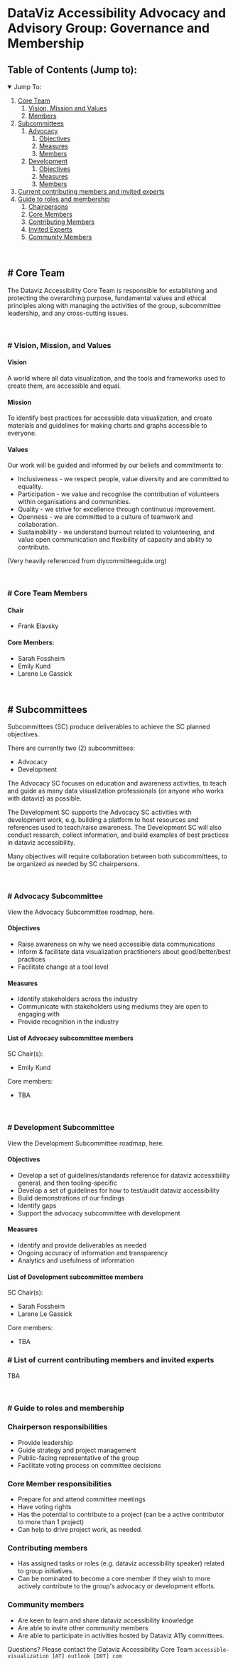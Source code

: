 # DataViz Accessibility Advocacy and Advisory Group: Governance and Membership

## Table of Contents (Jump to):

<details open="open">
  <summary>Jump To:</summary>
  <ol>
    <li>
      <a href="#core-team">Core Team</a>
      <ol>
        <li><a href="#core-team-vision-mission-and-values">Vision, Mission and Values</li>
        <li><a href="#core-team-members">Members</li>
      </ol>
    </li>
    <li>
      <a href="#subcommittees">Subcommittees</a>
      <ol>
        <li>
          <a href="#subcommittees-advocacy">Advocacy</a>
          <ol>
            <li><a href="#subcommittees-advocacy-objectives">Objectives</li>
            <li><a href="#subcommittees-advocacy-measure">Measures</li>
            <li><a href="#subcommittees-advocacy-members">Members</li>
          </ol>
       </li>
        <li>
          <a href="#subcommittees-development">Development</a>
          <ol>
            <li><a href="#subcommittees-development-objectives">Objectives</li>
            <li><a href="#subcommittees-development-measure">Measures</li>
            <li><a href="#subcommittees-development-members">Members</li>
          </ol>
       </li>
      </ol>
    </li>
    <li>
      <a href="#list-of-current-members">Current contributing members and invited experts</li>
    </li>
    <li>
      <a href="#roles-and-membership">Guide to roles and membership</a>
      <ol>
        <li><a href="#roles-and-membership-chairpersons">Chairpersons</li>
        <li><a href="#roles-and-membership-core-members">Core Members</li>
        <li><a href="#roles-and-membership-contributing-members">Contributing Members</li>
        <li><a href="#roles-and-membership-invited-experts">Invited Experts</li>
        <li><a href="#roles-and-membership-community-members">Community Members</li>
      </ol>
    </li>
  </ol>
</details>

<br>

<h2><a aria-label="Link to the section: Core Team" name="core-team">#</a> Core Team</h2>

The Dataviz Accessibility Core Team is responsible for establishing and protecting the overarching purpose, fundamental values and ethical principles along with managing the activities of the group, subcommittee leadership, and any cross-cutting issues.

<br>

<h3><a aria-label="Link to the section: Vision, Mission, and Values" name="core-team-vision-mission-and-values">#</a> Vision, Mission, and Values</h3>

<h4>Vision</h4>

A world where all data visualization, and the tools and frameworks used to create them, are accessible and equal.

<h4>Mission</h4>

To identify best practices for accessible data visualization, and create materials and guidelines for making charts and graphs accessible to everyone.

<h4>Values</h4>

Our work will be guided and informed by our beliefs and commitments to:
* Inclusiveness - we respect people, value diversity and are committed to equality.
* Participation - we value and recognise the contribution of volunteers within organisations and communities.
* Quality - we strive for excellence through continuous improvement.
* Openness - we are committed to a culture of teamwork and collaboration.
* Sustainability - we understand burnout related to volunteering, and value open communication and flexibility of capacity and ability to contribute.

(Very heavily referenced from diycommitteeguide.org)

<br>

<h3><a aria-label="Link to the section: Core Team Members" name="core-team-members">#</a> Core Team Members</h3>

<h4>Chair</h4>

* Frank Elavsky

<h4>Core Members:</h4>

* Sarah Fossheim
* Emily Kund
* Larene Le Gassick

<br>

<h2><a aria-label="Link to the section: Subcommittees" name="subcommittees">#</a> Subcommittees</h2>

Subcommittees (SC) produce deliverables to achieve the SC planned objectives.

There are currently two (2) subcommittees:
* Advocacy
* Development

The Advocacy SC focuses on education and awareness activities, to teach and guide as many data visualization professionals (or anyone who works with dataviz) as possible. 

The Development SC supports the Advocacy SC activities with development work, e.g. building a platform to host resources and references used to teach/raise awareness. The Development SC will also conduct research, collect information, and build examples of best practices in dataviz accessibility.

Many objectives will require collaboration between both subcommittees, to be organized as needed by SC chairpersons.

<br>

<h3><a aria-label="Link to the section: Advocacy Subcommittee" name="subcommittees-advocacy">#</a> Advocacy Subcommittee</h3>

View the Advocacy Subcommittee roadmap, here.

#### Objectives
* Raise awareness on why we need accessible data communications
* Inform & facilitate data visualization practitioners about good/better/best practices
* Facilitate change at a tool level

#### Measures
* Identify stakeholders across the industry 
* Communicate with stakeholders using mediums they are open to engaging with
* Provide recognition in the industry 

#### List of Advocacy subcommittee members

SC Chair(s): 
* Emily Kund

Core members:
* TBA

<br>

<h3><a aria-label="Link to the section: Development Subcommittee" name="subcommittees-development">#</a> Development Subcommittee</h3>

View the Development Subcommittee roadmap, here.

#### Objectives
- Develop a set of guidelines/standards reference for dataviz accessibility
general, and then tooling-specific
- Develop a set of guidelines for how to test/audit dataviz accessibility
- Build demonstrations of our findings
- Identify gaps
- Support the advocacy subcommittee with development

#### Measures
- Identify and provide deliverables as needed
- Ongoing accuracy of information and transparency
- Analytics and usefulness of information

#### List of Development subcommittee members

SC Chair(s): 
* Sarah Fossheim
* Larene Le Gassick

Core members:
* TBA

<h3><a aria-label="Link to the section: List of current members" name="list-of-current-members">#</a> List of current contributing members and invited experts</h3> 

TBA

<br>

<h3><a aria-label="Link to the section: Roles and membership" name="roles-and-membership">#</a> Guide to roles and membership</h3> 

### Chairperson responsibilities
* Provide leadership
* Guide strategy and project management
* Public-facing representative of the group
* Facilitate voting process on committee decisions

### Core Member responsibilities
* Prepare for and attend committee meetings
* Have voting rights
* Has the potential to contribute to a project (can be a active contributor to more than 1 project)
* Can help to drive project work, as needed.

### Contributing members
* Has assigned tasks or roles (e.g. dataviz accessibility speaker) related to group initiatives.
* Can be nominated to become a core member if they wish to more actively contribute to the group's advocacy or development efforts.

### Community members
* Are keen to learn and share dataviz accessibility knowledge
* Are able to invite other community members
* Are able to participate in activities hosted by Dataviz A11y committees.

Questions? Please contact the Dataviz Accessibility Core Team `accessible-visualization [AT] outlook [DOT] com`
